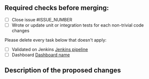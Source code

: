 ## Required checks before merging:

- [ ] Close issue #ISSUE_NUMBER
- [ ] Wrote or update unit or integration tests for each non-trivial code changes

Please delete every task below that doesn't apply:

- [ ] Validated on Jenkins [Jenkins pipeline](JOB_URL)
- [ ] Dashboard [Dashboard name](DASHBOARD_URL)

## Description of the proposed changes 
